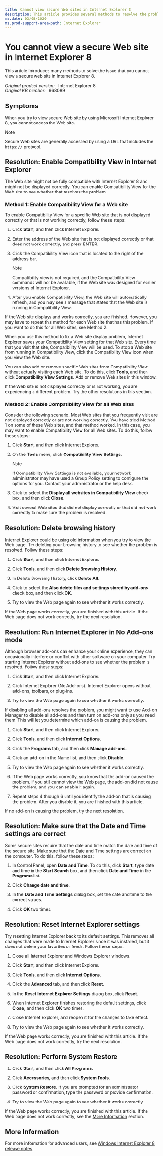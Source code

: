 ```yaml
---
title: Cannot view secure Web sites in Internet Explorer 8
description: This article provides several methods to resolve the problem of secure Web sites (https://) not displaying in Internet Explorer 8.
ms.date: 03/08/2020
ms.prod-support-area-path: Internet Explorer
---
```

# You cannot view a secure Web site in Internet Explorer 8

This article introduces many methods to solve the issue that you cannot view a secure web site in Internet Explorer 8.

_Original product version:_ &nbsp; Internet Explorer 8  
_Original KB number:_ &nbsp; 968089

## Symptoms

When you try to view secure Web site by using Microsoft Internet Explorer 8, you cannot access the Web site.

> [!NOTE]
> Secure Web sites are generally accessed by using a URL that includes the `https://` protocol.

## Resolution: Enable Compatibility View in Internet Explorer

The Web site might not be fully compatible with Internet Explorer 8 and might not be displayed correctly. You can enable Compatibility View for the Web site to see whether that resolves the problem.

### Method 1: Enable Compatibility View for a Web site

To enable Compatibility View for a specific Web site that is not displayed correctly or that is not working correctly, follow these steps:

1. Click **Start**, and then click Internet Explorer.

2. Enter the address of the Web site that is not displayed correctly or that does not work correctly, and press ENTER.

3. Click the Compatibility View icon that is located to the right of the address bar.

   > [!NOTE]
   > Compatibility view is not required, and the Compatibility View commands will not be available, if the Web site was designed for earlier versions of Internet Explorer.

4. After you enable Compatibility View, the Web site will automatically refresh, and you may see a message that states that the Web site is running in Compatibility View.

If the Web site displays and works correctly, you are finished. However, you may have to repeat this method for each Web site that has this problem. If you want to do this for all Web sites, see Method 2.

When you use this method to fix a Web site display problem, Internet Explorer saves your Compatibility View setting for that Web site. Every time that you visit that site, Compatibility View will be used. To stop a Web site from running in Compatibility View, click the Compatibility View icon when you view the Web site.

You can also add or remove specific Web sites from Compatibility View without actually visiting each Web site. To do this, click **Tools**, and then click **Compatibility View Settings**. Add or remove Web sites in this window.

If the Web site is not displayed correctly or is not working, you are experiencing a different problem. Try the other resolutions in this section.

### Method 2: Enable Compatibility View for all Web sites

Consider the following scenario. Most Web sites that you frequently visit are not displayed correctly or are not working correctly. You have tried Method 1 on some of these Web sites, and that method worked. In this case, you may want to enable Compatibility View for all Web sites. To do this, follow these steps:

1. Click **Start**, and then click Internet Explorer.

2. On the **Tools** menu, click **Compatibility View Settings**.

   > [!NOTE]
   > If Compatibility View Settings is not available, your network administrator may have used a Group Policy setting to configure the options for you. Contact your administrator or the help desk.

3. Click to select the **Display all websites in Compatibility View** check box, and then click **Close**.

4. Visit several Web sites that did not display correctly or that did not work correctly to make sure the problem is resolved.

## Resolution: Delete browsing history

Internet Explorer could be using old information when you try to view the Web page. Try deleting your browsing history to see whether the problem is resolved. Follow these steps:

1. Click **Start**, and then click Internet Explorer.

2. Click **Tools**, and then click **Delete Browsing History**.

3. In Delete Browsing History, click **Delete All**.

4. Click to select the **Also delete files and settings stored by add-ons** check box, and then click **OK**.

5. Try to view the Web page again to see whether it works correctly.

If the Web page works correctly, you are finished with this article. If the Web page does not work correctly, try the next resolution.

## Resolution: Run Internet Explorer in No Add-ons mode

Although browser add-ons can enhance your online experience, they can occasionally interfere or conflict with other software on your computer. Try starting Internet Explorer without add-ons to see whether the problem is resolved. Follow these steps:

1. Click **Start**, and then click Internet Explorer.

2. Click Internet Explorer (No Add-ons). Internet Explorer opens without add-ons, toolbars, or plug-ins.

3. Try to view the Web page again to see whether it works correctly.

If disabling all add-ons resolves the problem, you might want to use Add-on Manager to disable all add-ons and then turn on add-ons only as you need them. This will let you determine which add-on is causing the problem.

1. Click **Start**, and then click Internet Explorer.

2. Click **Tools**, and then click **Internet Options**.

3. Click the **Programs** tab, and then click **Manage add-ons**.

4. Click an add-on in the Name list, and then click **Disable**.

5. Try to view the Web page again to see whether it works correctly.

6. If the Web page works correctly, you know that the add-on caused the problem. If you still cannot view the Web page, the add-on did not cause the problem, and you can enable it again.

7. Repeat steps 4 through 6 until you identify the add-on that is causing the problem. After you disable it, you are finished with this article.

If no add-on is causing the problem, try the next resolution.

## Resolution: Make sure that the Date and Time settings are correct

Some secure sites require that the date and time match the date and time of the secure site. Make sure that the Date and Time settings are correct on the computer. To do this, follow these steps:

1. In Control Panel, open **Date and Time**. To do this, click **Start**, type date and time in the **Start Search** box, and then click **Date and Time** in the **Programs** list.

2. Click **Change date and time**.

3. In the **Date and Time Settings** dialog box, set the date and time to the correct values.

4. Click **OK** two times.

## Resolution: Reset Internet Explorer settings

Try resetting Internet Explorer back to its default settings. This removes all changes that were made to Internet Explorer since it was installed, but it does not delete your favorites or feeds. Follow these steps:

1. Close all Internet Explorer and Windows Explorer windows.

2. Click **Start**, and then click Internet Explorer.

3. Click **Tools**, and then click **Internet Options**.

4. Click the **Advanced** tab, and then click **Reset**.

5. In the **Reset Internet Explorer Settings** dialog box, click **Reset**.

6. When Internet Explorer finishes restoring the default settings, click **Close**, and then click **OK** two times.

7. Close Internet Explorer, and reopen it for the changes to take effect.

8. Try to view the Web page again to see whether it works correctly.

If the Web page works correctly, you are finished with this article. If the Web page does not work correctly, try the next resolution.

## Resolution: Perform System Restore

1. Click **Start**, and then click **All Programs**.

2. Click **Accessories**, and then click **System Tools**.

3. Click **System Restore**. If you are prompted for an administrator password or confirmation, type the password or provide confirmation.

4. Try to view the Web page again to see whether it works correctly.

If the Web page works correctly, you are finished with this article. If the Web page does not work correctly, see the [More Information](#more-information) section.

## More Information

For more information for advanced users, see [Windows Internet Explorer 8 release notes](https://docs.microsoft.com/previous-versions/dd441788(v=msdn.10)).
